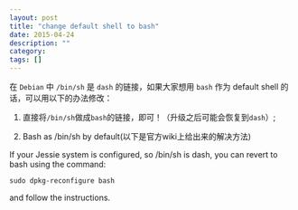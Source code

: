 ```yaml
---
layout: post
title: "change default shell to bash"
date: 2015-04-24
description: ""
category: 
tags: []
---
```


在 `Debian` 中 `/bin/sh` 是 `dash` 的链接，如果大家想用 `bash` 作为 default shell 的话，可以用以下的办法修改：

1) 直接将`/bin/sh`做成`bash`的链接，即可！（升级之后可能会恢复到`dash`）;

2) Bash as /bin/sh by default(以下是官方wiki上给出来的解决方法)

If your Jessie system is configured, so /bin/sh is dash, you can revert to bash using the command:

    sudo dpkg-reconfigure bash

and follow the instructions.
